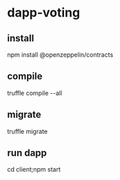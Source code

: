 # dapp-voting

## install
npm install @openzeppelin/contracts
## compile
truffle compile --all
## migrate
truffle migrate
## run dapp
cd client;npm start
